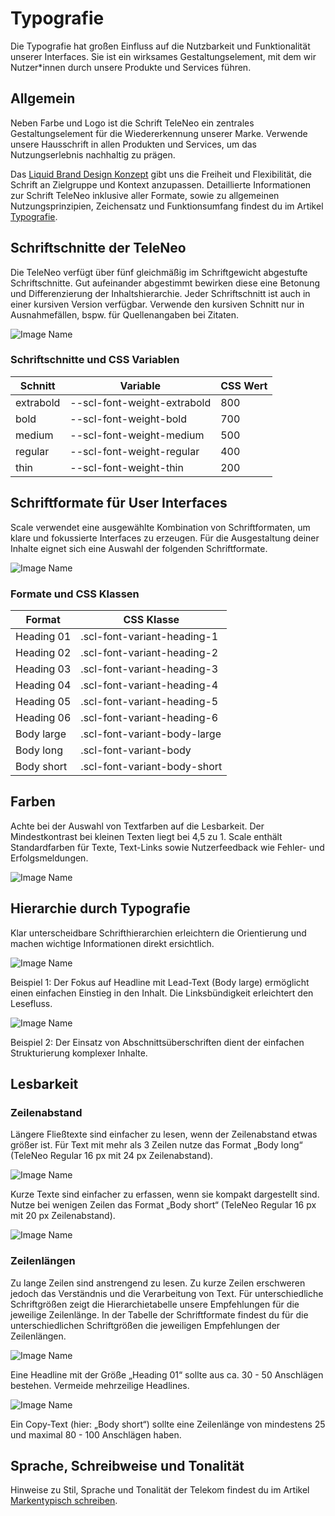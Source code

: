 # Typografie

Die Typografie hat großen Einfluss auf die Nutzbarkeit und Funktionalität unserer Interfaces. Sie ist ein wirksames Gestaltungselement, mit dem wir Nutzer*innen durch unsere Produkte und Services führen.

## Allgemein

Neben Farbe und Logo ist die Schrift TeleNeo ein zentrales Gestaltungselement für die Wiedererkennung unserer Marke. Verwende unsere Hausschrift in allen Produkten und Services, um das Nutzungserlebnis nachhaltig zu prägen.

Das [Liquid Brand Design Konzept](https://www.brand-design.telekom.com/artikel/l/liquid-brand-design-konzept/) gibt uns die Freiheit und Flexibilität, die Schrift an Zielgruppe und Kontext anzupassen. Detaillierte Informationen zur Schrift TeleNeo inklusive aller Formate, sowie zu allgemeinen Nutzungsprinzipien, Zeichensatz und Funktionsumfang findest du im Artikel [Typografie](https://www.brand-design.telekom.com/artikel/t/typografie/).

## Schriftschnitte der TeleNeo

Die TeleNeo verfügt über fünf gleichmäßig im Schriftgewicht abgestufte Schriftschnitte. Gut aufeinander abgestimmt bewirken diese eine Betonung und Differenzierung der Inhaltshierarchie. Jeder Schriftschnitt ist auch in einer kursiven Version verfügbar. Verwende den kursiven Schnitt nur in Ausnahmefällen, bspw. für Quellenangaben bei Zitaten.

![Image Name](assets/2_guidelines/3_typography/schriftschnitte.png)

### Schriftschnitte und CSS Variablen

| Schnitt    | Variable                | CSS Wert    |
| --------- | ---------------------------- | ------------ |
| extrabold | --scl-font-weight-extrabold  | 800          |
| bold      | --scl-font-weight-bold       | 700          |
| medium    | --scl-font-weight-medium     | 500          |
| regular   | --scl-font-weight-regular    | 400          |
| thin      | --scl-font-weight-thin       | 200          |

## Schriftformate für User Interfaces

Scale verwendet eine ausgewählte Kombination von Schriftformaten, um klare und fokussierte Interfaces zu erzeugen. Für die Ausgestaltung deiner Inhalte eignet sich eine Auswahl der folgenden Schriftformate.

![Image Name](assets/2_guidelines/3_typography/Formate.png)

### Formate und CSS Klassen

| Format        | CSS Klasse                     |
| ------------- | ------------------------------ |
| Heading 01    | .scl-font-variant-heading-1    |
| Heading 02    | .scl-font-variant-heading-2    |
| Heading 03    | .scl-font-variant-heading-3    |
| Heading 04    | .scl-font-variant-heading-4    |
| Heading 05    | .scl-font-variant-heading-5    |
| Heading 06    | .scl-font-variant-heading-6    |
| Body large    | .scl-font-variant-body-large   |
| Body long     | .scl-font-variant-body         |
| Body short    | .scl-font-variant-body-short   |

## Farben

Achte bei der Auswahl von Textfarben auf die Lesbarkeit. Der Mindestkontrast bei kleinen Texten liegt bei 4,5 zu 1.
Scale enthält Standardfarben für Texte, Text-Links sowie Nutzerfeedback wie Fehler- und Erfolgsmeldungen.

![Image Name](assets/2_guidelines/3_typography/typography-farben-helle-hintergruende-de.png)

## Hierarchie durch Typografie

Klar unterscheidbare Schrifthierarchien erleichtern die Orientierung und machen wichtige Informationen direkt ersichtlich.

![Image Name](assets/2_guidelines/3_typography/hierarchie01.png)

Beispiel 1: Der Fokus auf Headline mit Lead-Text (Body large) ermöglicht einen einfachen Einstieg in den Inhalt. Die Linksbündigkeit erleichtert den Lesefluss.

![Image Name](assets/2_guidelines/3_typography/hierarchie02.png)

Beispiel 2: Der Einsatz von Abschnittsüberschriften dient der einfachen Strukturierung komplexer Inhalte.

## Lesbarkeit

### Zeilenabstand

Längere Fließtexte sind einfacher zu lesen, wenn der Zeilenabstand etwas größer ist.
Für Text mit mehr als 3 Zeilen nutze das Format „Body long“ (TeleNeo Regular 16 px mit 24 px Zeilenabstand).

![Image Name](assets/2_guidelines/3_typography/lesbarkeit01.png)

Kurze Texte sind einfacher zu erfassen, wenn sie kompakt dargestellt sind.
Nutze bei wenigen Zeilen das Format „Body short“ (TeleNeo Regular 16 px mit 20 px Zeilenabstand).

![Image Name](assets/2_guidelines/3_typography/lesbarkeit02.png)

### Zeilenlängen

Zu lange Zeilen sind anstrengend zu lesen. Zu kurze Zeilen erschweren jedoch das Verständnis und die Verarbeitung von Text.
Für unterschiedliche Schriftgrößen zeigt die Hierarchietabelle unsere Empfehlungen für die jeweilige Zeilenlänge.
In der Tabelle der Schriftformate findest du für die unterschiedlichen Schriftgrößen die jeweiligen Empfehlungen der Zeilenlängen.

![Image Name](assets/2_guidelines/3_typography/zeilenlaengen01.png)

Eine Headline mit der Größe „Heading 01“ sollte aus ca. 30 - 50 Anschlägen bestehen. Vermeide mehrzeilige Headlines.

![Image Name](assets/2_guidelines/3_typography/zeilenlaengen02.png)

Ein Copy-Text (hier: „Body short“) sollte eine Zeilenlänge von mindestens 25 und maximal 80 - 100 Anschlägen haben.

## Sprache, Schreibweise und Tonalität

Hinweise zu Stil, Sprache und Tonalität der Telekom findest du im Artikel [Markentypisch schreiben](https://www.brand-design.telekom.com/artikel/markentypisch-schreiben/).
